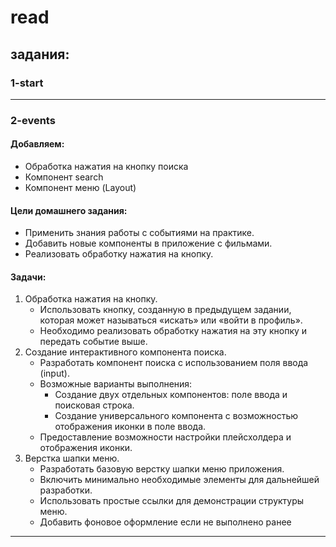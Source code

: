 # read

## задания:

### 1-start
---

### 2-events

#### Добавляем:
  - Обработка нажатия на кнопку поиска
  - Компонент search
  - Компонент меню (Layout)

#### Цели домашнего задания:
  - Применить знания работы с событиями на практике.
  - Добавить новые компоненты в приложение с фильмами.
  - Реализовать обработку нажатия на кнопку.
#### Задачи:
  1. Обработка нажатия на кнопку.  
      - Использовать кнопку, созданную в предыдущем         задании, которая может называться «искать» или «войти в профиль».
      - Необходимо реализовать обработку нажатия на эту кнопку и передать событие выше.
  2. Создание интерактивного компонента поиска.
      - Разработать компонент поиска с использованием поля ввода (input).
      - Возможные варианты выполнения:
        - Создание двух отдельных компонентов: поле ввода и поисковая строка.
        - Создание универсального компонента с возможностью отображения иконки в поле ввода.
      - Предоставление возможности настройки плейсхолдера и отображения иконки.
  3. Верстка шапки меню.
      - Разработать базовую верстку шапки меню приложения.
      - Включить минимально необходимые элементы для дальнейшей разработки.
      - Использовать простые ссылки для демонстрации структуры меню.
      - Добавить фоновое оформление если не выполнено ранее

---
